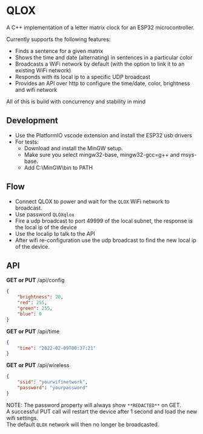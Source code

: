 # QLOX

A C++ implementation of a letter matrix clock for an ESP32 microcontroller.

Currently supports the following features:
- Finds a sentence for a given matrix
- Shows the time and date (alternating) in sentences in a particular color
- Broadcasts a WiFi network by default (with the option to link it to an existing WiFi network)
- Responds with its local ip to a specific UDP broadcast
- Provides an API over http to configure the time/date, color, brightness and wifi network

All of this is build with concurrency and stability in mind

## Development
- Use the PlatformIO vscode extension and install the ESP32 usb drivers
- For tests:
    - Download and install the MinGW setup.
    - Make sure you select mingw32-base, mingw32-gcc=g++ and msys-base.
    - Add C:\MinGW\bin to PATH

## Flow
- Connect QLOX to power and wait for the `QLOX` WiFi network to broadcast.
- Use password `QLOXqlox`
- Fire a udp broadcast to port 49999 of the local subnet, the response is the local ip of the device
- Use the localip to talk to the API
- After wifi re-configuration use the udp broadcast to find the new local ip of the device.

## API
**GET or PUT** /api/config
```json
{
    "brightness": 20,
    "red": 255,
    "green": 255,
    "blue": 0
}
```
**GET or PUT** /api/time
```json
{
    "time": "2022-02-09T00:37:21"
}
```
**GET or PUT** /api/wireless
```json
{
    "ssid": "yourwifinetwork",
    "password": "yourpassword"
}
```
NOTE: The password property will always show `**REDACTED**` on GET.  
A successful PUT call will restart the device after 1 second and load the new wifi settings.  
The default `QLOX` network will then no longer be broadcasted. 